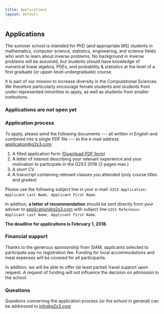 ```yaml
---
title: Applications
layout: default
---
```


## Applications
The summer school is intended for PhD (and appropriate MS) students in mathematics, computer science, statistics, engineering, and science fields who wish to learn about inverse problems. No background in inverse problems will be assumed, but students should have knowledge of numerical linear algebra, PDEs, and probability & statistics at the level of a first graduate (or upper-level undergraduate) course.

It is part of our mission to increase diversity in the Computational Sciences. We therefore particularly encourage female students and students from under-represented minorities to apply, as well as students from smaller institutions.

### Applications are not open yet

### Application process
To apply, please send the following documents --- all written in English and combined into a single PDF file --- to the e-mail address [application@g2s3.com](mailto:application@g2s3.com) 
1. A filled application form ([Download PDF form](files/g2s3_studentform.pdf))
2. A letter of interest describing your relevant experience and your motivation to participate in the G2S3 2018 (2 pages max.)
3. A short CV
4. A transcript containing relevant classes you attended (only course titles and grades)

Please use the following subject line in your e-mail: `G2S3 Application: Applicant Last Name, Applicant First Name`.

In addition, **a letter of recommendation** should be sent directly from your adviser to [application@g2s3.com](mailto:application@g2s3.com) with subject line `G2S3 Reference: Applicant Last Name, Applicant First Name`.

**The deadline for applications is February 1, 2018.**

### Financial support
Thanks to the generous sponsorship from SIAM, applicants selected to participate pay no registration fee. Funding for local accommodations and meal expenses will be covered for all participants.

In addition, we will be able to offer (at least partial) travel support upon request. A request of funding will not influence the decision on admission to the school.

### Questions
Questions concerning the application process (or the school in general) can be addressed to [info@g2s3.com](mailto:info@g2s3.com)
